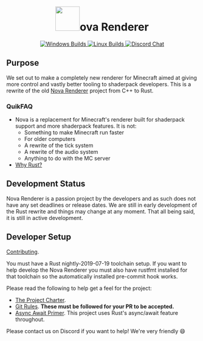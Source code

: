 <h1 align="center">
  <img width=64px src="https://raw.githubusercontent.com/NovaMods/nova-rs/dc28cda0d5b534e89632602bac1bcddbda0a3c57/docs/images/nova-logo-128px-noborder.png">ova Renderer
</h1>

<p align="center">
  <a href="https://ci.appveyor.com/project/DethRaid/nova-rs/branch/master">
    <img alt="Windows Builds" src="https://ci.appveyor.com/api/projects/status/6jt834srdy3kjo7o/branch/master?svg=true">
  </a>

  <a href="https://travis-ci.org/NovaMods/nova-rs">
    <img alt="Linux Builds" src="https://travis-ci.org/NovaMods/nova-rs.svg?branch=master">
  </a>

  <a href="https://discord.gg/VGqtadw">
    <img alt="Discord Chat" src="https://img.shields.io/discord/193228267313037312.svg?color=7289DA&label=discord">
  </a>
</p>

## Purpose

We set out to make a completely new renderer for Minecraft aimed at giving more control and vastly better tooling to 
shaderpack developers. This is a rewrite of the old [Nova Renderer](https://github.com/NovaMods/nova-renderer) project 
from C++ to Rust.

### QuikFAQ

- Nova is a replacement for Minecraft's renderer built for shaderpack support and more shaderpack features. It is not:
  - Something to make Minecraft run faster
  - For older computers
  - A rewrite of the tick system
  - A rewrite of the audio system
  - Anything to do with the MC server
- [Why Rust?](docs/rust_faq.md)

## Development Status

Nova Renderer is a passion project by the developers and as such does not have any set deadlines or release dates.
We are still in early development of the Rust rewrite and things may change at any moment. That all being said, it
is still in active development.

## Developer Setup

[Contributing](docs/contributing.md).

You must have a Rust nightly-2019-07-19 toolchain setup. If you want to help develop the Nova Renderer you must also have
rustfmt installed for that toolchain so the automatically installed pre-commit hook works.

Please read the following to help get a feel for the project:

- [The Project Charter](docs/project_charter.md).
- [Git Rules](docs/git.md). **These must be followed for your PR to be accepted.**
- [Async Await Primer](docs/async_await.md). This project uses Rust's async/await feature throughout.

Please contact us on Discord if you want to help! We're very friendly :smile:
